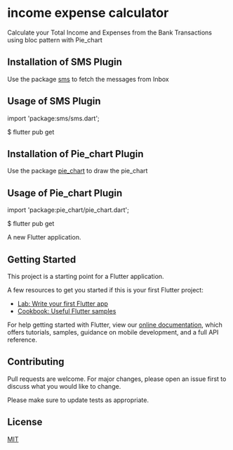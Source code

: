 # income expense calculator
Calculate your Total Income and Expenses from the Bank Transactions using bloc pattern with Pie_chart

## Installation of SMS Plugin

Use the package [sms](https://pub.dev/packages/sms#:~:text=SMS%20library%20for%20Flutter%20applications,functional%20sms%20app%20in%20Flutter.) to fetch the messages from Inbox


## Usage of SMS Plugin

import 'package:sms/sms.dart';

$ flutter pub get

## Installation of Pie_chart Plugin

Use the package [pie_chart](https://pub.dev/packages/pie_chart#-installing-tab-) to draw the pie_chart

## Usage of Pie_chart Plugin

import 'package:pie_chart/pie_chart.dart';

$ flutter pub get


A new Flutter application.

## Getting Started

This project is a starting point for a Flutter application.

A few resources to get you started if this is your first Flutter project:

- [Lab: Write your first Flutter app](https://flutter.dev/docs/get-started/codelab)
- [Cookbook: Useful Flutter samples](https://flutter.dev/docs/cookbook)

For help getting started with Flutter, view our
[online documentation](https://flutter.dev/docs), which offers tutorials,
samples, guidance on mobile development, and a full API reference.

## Contributing
Pull requests are welcome. For major changes, please open an issue first to discuss what you would like to change.

Please make sure to update tests as appropriate.

## License
[MIT](https://choosealicense.com/licenses/mit/)
